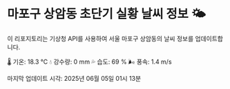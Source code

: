 
# 마포구 상암동 초단기 실황 날씨 정보 🌤️

이 리포지토리는 기상청 API를 사용하여 서울 마포구 상암동의 날씨 정보를 업데이트합니다. 

🌡️ 기온: 18.3 ℃
💧 강수량: 0 mm
💦 습도: 69 %
🌬️ 풍속: 1.4 m/s

마지막 업데이트 시각: 2025년 06월 05일 01시 13분    
